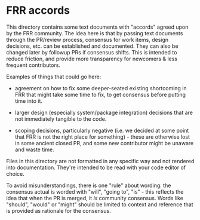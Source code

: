 FRR accords
===========


This directory contains some text documents with "accords" agreed upon by the
FRR community.  The idea here is that by passing text documents through the
PR/review process, consensus for work items, design decisions, etc. can be
established and documented.  They can also be changed later by followup PRs if
consensus shifts.  This is intended to reduce friction, and provide more
transparency for newcomers & less frequent contributors.

Examples of things that could go here:

- agreement on how to fix some deeper-seated existing shortcoming in FRR that
  might take some time to fix, to get consensus before putting time into it.

- larger design (especially system/package integration) decisions that are not
  immediately tangible to the code.

- scoping decisions, particularly negative (i.e. we decided at some point that
  FRR is not the right place for something) - these are otherwise lost in some
  ancient closed PR, and some new contributor might be unaware and waste time.

Files in this directory are not formatted in any specific way and not rendered
into documentation.  They're intended to be read with your code editor of
choice.

To avoid misunderstandings, there is one "rule" about wording:  the consensus
actual is worded with "will", "going to", "is" - this reflects the idea that
when the PR is merged, it *is* community consensus.  Words like "should",
"would" or "might" should be limited to context and reference that is provided
as rationale for the consensus.
